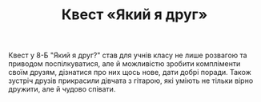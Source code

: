 ﻿---
title: Квест «Який я друг»
---

Квест у 8-Б "Який я друг?" став для учнів класу не лише розвагою та приводом поспілкуватися, але й можливістю зробити компліменти своїм друзям, дізнатися про них щось нове, дати добрі поради. Також зустріч друзів прикрасили дівчата з гітарою, які уміють не тільки вірно дружити, але й чудово співати.

<slideshow />
